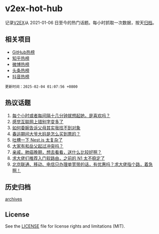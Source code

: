 # v2ex-hot-hub

 记录[V2EX](https://www.v2ex.com/)从 2021-01-06 日至今的热门话题。每小时抓取一次数据，按天[归档](archives)。
 
 ## 相关项目

- [GitHub热榜](https://github.com/snaildev/github-hot-hub)
- [知乎热榜](https://github.com/snaildev/zhihu-hot-hub)
- [微博热榜](https://github.com/snaildev/weibo-hot-hub)
- [头条热榜](https://github.com/snaildev/toutiao-hot-hub)
- [抖音热榜](https://github.com/snaildev/douyin-hot-hub)


 `更新时间：2025-02-04 01:07:56 +0800`

## 热议话题

1. [每个小时或者每间隔十几分钟就想起她，是喜欢吗？](https://www.v2ex.com/t/1108675)
1. [感觉互联网上错别字变多了](https://www.v2ex.com/t/1108674)
1. [如何委婉告诉父母其实我找不到对象](https://www.v2ex.com/t/1108755)
1. [春运期间大爷大妈是怎么买到票的？](https://www.v2ex.com/t/1108708)
1. [吐槽一下 Nest.js 太复杂了](https://www.v2ex.com/t/1108703)
1. [大家有和岳父起过冲突吗？](https://www.v2ex.com/t/1108777)
1. [亲戚，肺癌晚期，想去看看，送什么比较好啊？](https://www.v2ex.com/t/1108695)
1. [求大佬们推荐入门软路由，之前的 N1 太不稳定了](https://www.v2ex.com/t/1108722)
1. [北京联通、移动、电信只办理单宽带的话，有优惠吗？求大佬指个路，着急啊！](https://www.v2ex.com/t/1108699)

## 历史归档

[archives](archives)

## License

See the [LICENSE](LICENSE) file for license rights and limitations (MIT).
